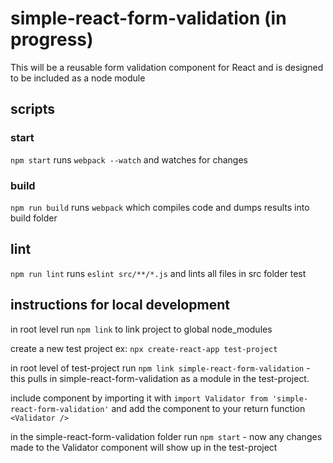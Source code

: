 # simple-react-form-validation (in progress)
This will be a reusable form validation component for React and is designed to be included as a node module

## scripts

### start

```npm start```
runs ```webpack --watch``` and watches for changes

### build

```npm run build```
runs ```webpack``` which compiles code and dumps results into build folder


## lint
```npm run lint```
runs ```eslint src/**/*.js``` and lints all files in src folder
test

## instructions for local development
in root level run ```npm link``` to link project to global node_modules

create a new test project ex: ```npx create-react-app test-project``` 

in root level of test-project run ```npm link simple-react-form-validation``` - this pulls in simple-react-form-validation as a module in the test-project.  

include component by importing it with ```import Validator from 'simple-react-form-validation'```
and add the component to your return function ```<Validator />```

in the simple-react-form-validation folder run ```npm start``` - now any changes made to the Validator component will show up in the test-project
